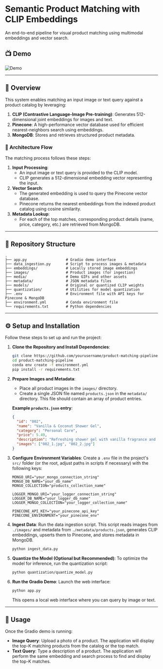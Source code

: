 # Semantic Product Matching with CLIP Embeddings

An end-to-end pipeline for visual product matching using multimodal embeddings and vector search.

## 📺 Demo

![Demo](./media/full_demo.gif)

---

## 🚀 Overview

This system enables matching an input image or text query against a product catalog by leveraging:

1.  **CLIP (Contrastive Language-Image Pre-training)**: Generates 512-dimensional joint embeddings for images and text.
2.  **Pinecone**: A high-performance vector database used for efficient nearest-neighbors search using embeddings.
3.  **MongoDB**: Stores and retrieves structured product metadata.

### 🔄 Architecture Flow

The matching process follows these steps:

1.  **Input Processing**:
    *   An input image or text query is provided to the CLIP model.
    *   CLIP generates a 512-dimensional embedding vector representing the input.
2.  **Vector Search**:
    *   The generated embedding is used to query the Pinecone vector database.
    *   Pinecone returns the nearest embeddings from the indexed product catalog using cosine similarity.
3.  **Metadata Lookup**:
    *   For each of the top matches, corresponding product details (name, price, category, etc.) are retrieved from MongoDB.

---

## 📂 Repository Structure

```
.
├── app.py                  # Gradio demo interface
├── data_ingestion.py       # Script to process images & metadata
├── embeddings/             # Locally stored image embeddings 
├── images/                 # Product images (for ingestion)
├── media/                  # Demo GIFs and other assets
├── metadata/               # JSON metadata files
├── models/                 # Original or quantized CLIP weights
├── quantization/           # Utilities for model quantization
├── .env                    # Environment file with API keys for Pinecone & MongoDB
├── environment.yml         # Conda environment file
└── requirements.txt        # Python dependencies

```

---

## ⚙️ Setup and Installation

Follow these steps to set up and run the project:

1.  **Clone the Repository and Install Dependencies**:
    ```bash
    git clone https://github.com/yourusername/product-matching-pipeline.git
    cd product-matching-pipeline
    conda env create -f environment.yml
    pip install -r requirements.txt
    ```

2.  **Prepare Images and Metadata**:
    *   Place all product images in the `images/` directory.
    *   Create a single JSON file named `products.json` in the `metadata/` directory. This file should contain an array of product entries.

    **Example `products.json` entry**:
    ```json
    {
      "id": "002",
      "name": "Vanilla & Coconut Shower Gel",
      "category": "Personal Care",
      "price": 5.49,
      "description": "Refreshing shower gel with vanilla fragrance and coconut extracts.",
      "images": ["002_1.jpg", "002_2.jpg"]
    }
    ```

3.  **Configure Environment Variables**:
    Create a `.env` file in the project's `src/` folder (or the root, adjust paths in scripts if necessary) with the following keys:
    ```env
    MONGO_URI="your_mongo_connection_string"
    MONGO_DB_NAME="your_db_name"
    MONGO_COLLECTION="products_collection_name"

    LOGGER_MONGO_URI="your_logger_connection_string"
    LOGGER_DB_NAME="your_logger_db_name"
    LOGGER_MONGO_COLLECTION="your_logger_collection_name"

    PINECONE_API_KEY="your_pinecone_api_key"
    PINECONE_ENVIRONMENT="your_pinecone_env"
    ```

4.  **Ingest Data**:
    Run the data ingestion script. This script reads images from `./images/` and metadata from `./metadata/products.json`, generates CLIP embeddings, upserts them to Pinecone, and stores metadata in MongoDB.
    ```bash
    python ingest_data.py
    ```

5.  **Quantize the Model (Optional but Recommended)**:
    To optimize the model for inference, run the quantization script:
    ```bash
    python quantization/quantize_model.py
    ```
6.  **Run the Gradio Demo**:
    Launch the web interface:
    ```bash
    python app.py
    ```
    This opens a local web interface where you can query by image or text.

---

## 📝 Usage

Once the Gradio demo is running:

*   **Image Query**: Upload a photo of a product. The application will display the top-K matching products from the catalog or the top match.
*   **Text Query**: Type a description of a product. The application will perform the same embedding and search process to find and display the top-K matches.
